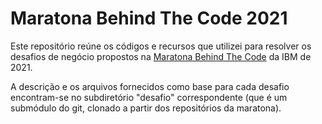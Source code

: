 # Maratona Behind The Code 2021

Este repositório reúne os códigos e recursos que utilizei para resolver os
desafios de negócio propostos na [Maratona Behind The Code](https://maratona.dev/pt) da IBM de 2021.

A descrição e os arquivos fornecidos como base para cada desafio encontram-se
no subdiretório "desafio" correspondente (que é um submódulo do git, clonado a
partir dos repositórios da maratona).
